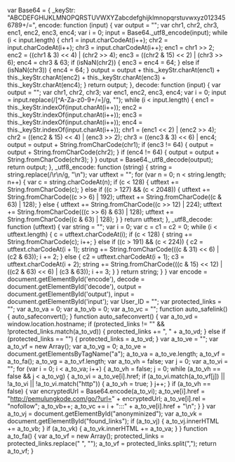 var Base64 = {
_keyStr: "ABCDEFGHIJKLMNOPQRSTUVWXYZabcdefghijklmnopqrstuvwxyz0123456789+/=",
encode: function (input) {
var output = "";
var chr1, chr2, chr3, enc1, enc2, enc3, enc4;
var i = 0;
input = Base64._utf8_encode(input);
while (i < input.length) {
chr1 = input.charCodeAt(i++);
chr2 = input.charCodeAt(i++);
chr3 = input.charCodeAt(i++);
enc1 = chr1 >> 2;
enc2 = ((chr1 & 3) << 4) | (chr2 >> 4);
enc3 = ((chr2 & 15) << 2) | (chr3 >> 6);
enc4 = chr3 & 63;
if (isNaN(chr2)) {
enc3 = enc4 = 64;
} else if (isNaN(chr3)) {
enc4 = 64;
}
output = output + this._keyStr.charAt(enc1) + this._keyStr.charAt(enc2) + this._keyStr.charAt(enc3) + this._keyStr.charAt(enc4);
}
return output;
},
decode: function (input) {
var output = "";
var chr1, chr2, chr3;
var enc1, enc2, enc3, enc4;
var i = 0;
input = input.replace(/[^A-Za-z0-9\+\/\=]/g, "");
while (i < input.length) {
enc1 = this._keyStr.indexOf(input.charAt(i++));
enc2 = this._keyStr.indexOf(input.charAt(i++));
enc3 = this._keyStr.indexOf(input.charAt(i++));
enc4 = this._keyStr.indexOf(input.charAt(i++));
chr1 = (enc1 << 2) | (enc2 >> 4);
chr2 = ((enc2 & 15) << 4) | (enc3 >> 2);
chr3 = ((enc3 & 3) << 6) | enc4;
output = output + String.fromCharCode(chr1);
if (enc3 != 64) {
output = output + String.fromCharCode(chr2);
}
if (enc4 != 64) {
output = output + String.fromCharCode(chr3);
}
}
output = Base64._utf8_decode(output);
return output;
},
_utf8_encode: function (string) {
string = string.replace(/\r\n/g, "\n");
var utftext = "";
for (var n = 0; n < string.length; n++) {
var c = string.charCodeAt(n);
if (c < 128) {
utftext += String.fromCharCode(c);
} else if ((c > 127) && (c < 2048)) {
utftext += String.fromCharCode((c >> 6) | 192);
utftext += String.fromCharCode((c & 63) | 128);
} else {
utftext += String.fromCharCode((c >> 12) | 224);
utftext += String.fromCharCode(((c >> 6) & 63) | 128);
utftext += String.fromCharCode((c & 63) | 128);
}
}
return utftext;
},
_utf8_decode: function (utftext) {
var string = "";
var i = 0;
var c = c1 = c2 = 0;
while (i < utftext.length) {
c = utftext.charCodeAt(i);
if (c < 128) {
string += String.fromCharCode(c);
i++;
} else if ((c > 191) && (c < 224)) {
c2 = utftext.charCodeAt(i + 1);
string += String.fromCharCode(((c & 31) << 6) | (c2 & 63));
i += 2;
} else {
c2 = utftext.charCodeAt(i + 1);
c3 = utftext.charCodeAt(i + 2);
string += String.fromCharCode(((c & 15) << 12) | ((c2 & 63) << 6) | (c3 & 63));
i += 3;
}
}
return string;
}
}
var encode = document.getElementById('encode'),
decode = document.getElementById('decode'),
output = document.getElementById('output'),
input = document.getElementById('input');
var User_ID = "";
var protected_links = "";
var a_to_va = 0;
var a_to_vb = 0;
var a_to_vc = "";
function auto_safelink() {
auto_safeconvert();
}
function auto_safeconvert() {
var a_to_vd = window.location.hostname;
if (protected_links != "" && !protected_links.match(a_to_vd)) {
protected_links += ", " + a_to_vd;
} else if (protected_links == "") {
protected_links = a_to_vd;
}
var a_to_ve = "";
var a_to_vf = new Array();
var a_to_vg = 0;
a_to_ve = document.getElementsByTagName("a");
a_to_va = a_to_ve.length;
a_to_vf = a_to_fa();
a_to_vg = a_to_vf.length;
var a_to_vh = false;
var j = 0;
var a_to_vi = "";
for (var i = 0; i < a_to_va; i++) {
a_to_vh = false;
j = 0;
while (a_to_vh == false && j < a_to_vg) {
a_to_vi = a_to_ve[i].href;
if (a_to_vi.match(a_to_vf[j]) || !a_to_vi || !a_to_vi.match("http")) {
a_to_vh = true;
}
j++;
}
if (a_to_vh == false) {
var encryptedUrl = Base64.encode(a_to_vi);
a_to_ve[i].href = "http://pemulungkode.com/go/?url=" + encryptedUrl;
a_to_ve[i].rel = "nofollow";
a_to_vb++;
a_to_vc += i + ":::" + a_to_ve[i].href + "\n";
}
}
var a_to_vj = document.getElementById("anonyminized");
var a_to_vk = document.getElementById("found_links");
if (a_to_vj) {
a_to_vj.innerHTML += a_to_vb;
}
if (a_to_vk) {
a_to_vk.innerHTML += a_to_va;
}
}
function a_to_fa() {
var a_to_vf = new Array();
protected_links = protected_links.replace(" ", "");
a_to_vf = protected_links.split(",");
return a_to_vf;
}
